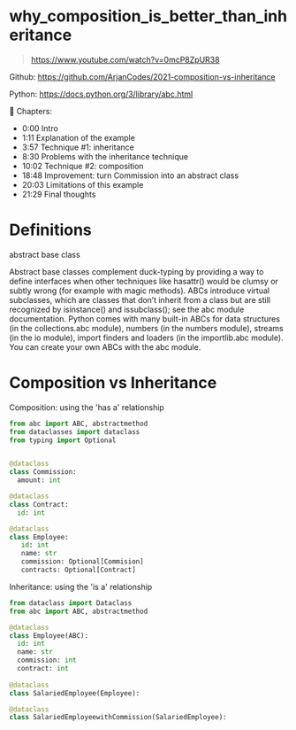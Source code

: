 # why_composition_is_better_than_inheritance
> https://www.youtube.com/watch?v=0mcP8ZpUR38

Github: https://github.com/ArjanCodes/2021-composition-vs-inheritance

Python: https://docs.python.org/3/library/abc.html

🔖 Chapters:
- 0:00 Intro
- 1:11 Explanation of the example
- 3:57 Technique #1: inheritance
- 8:30 Problems with the inheritance technique
- 10:02 Technique #2: composition
- 18:48 Improvement: turn Commission into an abstract class
- 20:03 Limitations of this example
- 21:29 Final thoughts

# Definitions

abstract base class

Abstract base classes complement duck-typing by providing a way to define interfaces when other techniques like hasattr() would be clumsy or subtly wrong (for example with magic methods). ABCs introduce virtual subclasses, which are classes that don’t inherit from a class but are still recognized by isinstance() and issubclass(); see the abc module documentation. Python comes with many built-in ABCs for data structures (in the collections.abc module), numbers (in the numbers module), streams (in the io module), import finders and loaders (in the importlib.abc module). You can create your own ABCs with the abc module.

# Composition vs Inheritance

Composition: using the 'has a' relationship
```python
from abc import ABC, abstractmethod
from dataclasses import dataclass
from typing import Optional


@dataclass
class Commission:
  amount: int

@dataclass
class Contract:
  id: int

@dataclass
class Employee:
   id: int
   name: str
   commission: Optional[Commision]
   contracts: Optional[Contract]
```

Inheritance: using the 'is a' relationship
```python
from dataclass import Dataclass
from abc import ABC, abstractmethod

@dataclass
class Employee(ABC):
  id: int
  name: str
  commission: int
  contract: int
  
@dataclass
class SalariedEmployee(Employee):

@dataclass
class SalariedEmployeewithCommission(SalariedEmployee):

```
